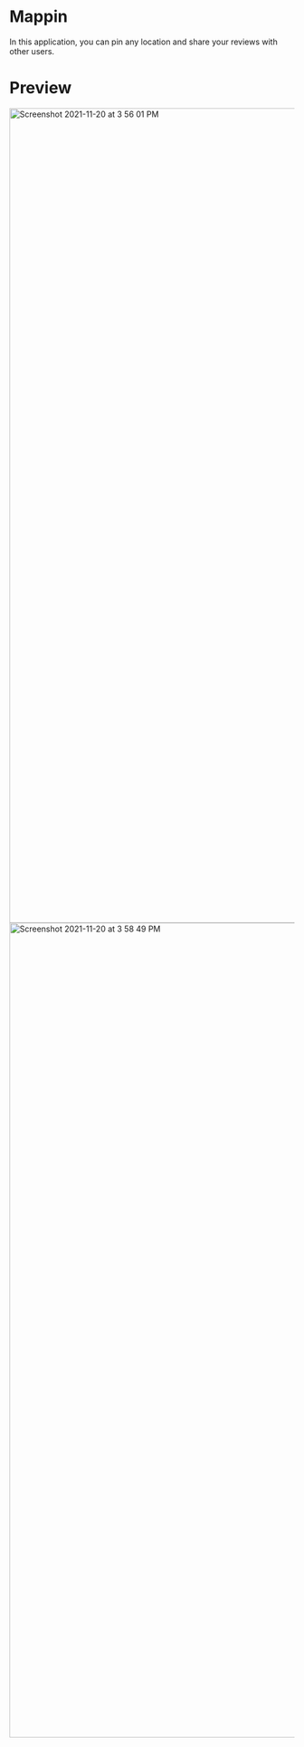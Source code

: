 # Mappin

In this application, you can pin any location and share your reviews with other users.

# Preview

<img width="1440" alt="Screenshot 2021-11-20 at 3 56 01 PM" src="https://user-images.githubusercontent.com/79074310/142723276-aa6a843c-5801-4405-8b1c-35569a5e1dd9.png">

<img width="1440" alt="Screenshot 2021-11-20 at 3 58 49 PM" src="https://user-images.githubusercontent.com/79074310/142723277-4080efa2-b7a3-45ed-bc61-6f657ecdf87f.png">

